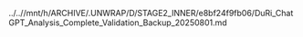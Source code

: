 ../..//mnt/h/ARCHIVE/.UNWRAP/D/STAGE2_INNER/e8bf24f9fb06/DuRi_ChatGPT_Analysis_Complete_Validation_Backup_20250801.md